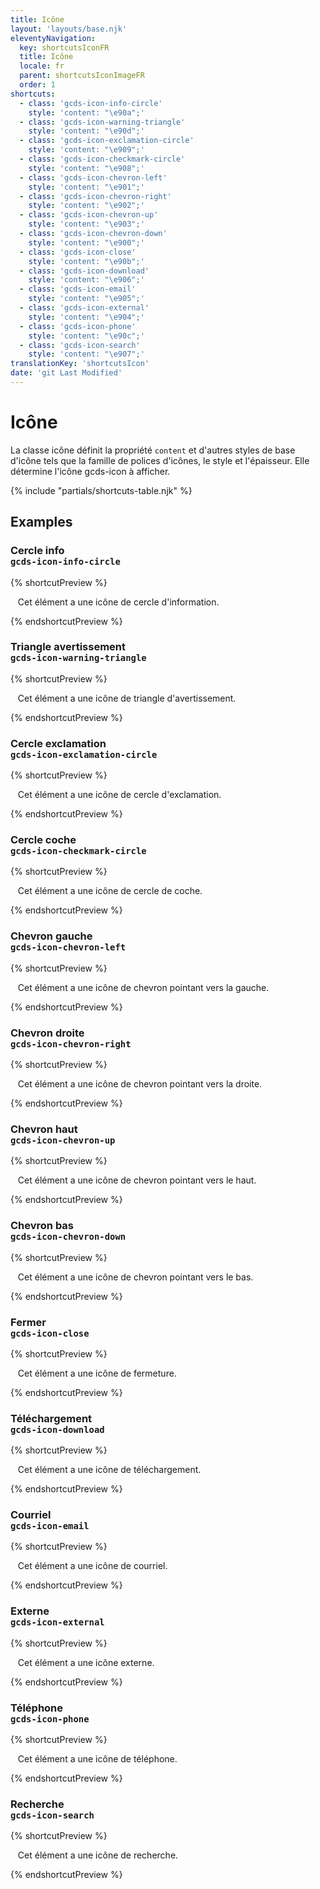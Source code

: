 ```yaml
---
title: Icône
layout: 'layouts/base.njk'
eleventyNavigation:
  key: shortcutsIconFR
  title: Icône
  locale: fr
  parent: shortcutsIconImageFR
  order: 1
shortcuts:
  - class: 'gcds-icon-info-circle'
    style: 'content: "\e90a";'
  - class: 'gcds-icon-warning-triangle'
    style: 'content: "\e90d";'
  - class: 'gcds-icon-exclamation-circle'
    style: 'content: "\e909";'
  - class: 'gcds-icon-checkmark-circle'
    style: 'content: "\e908";'
  - class: 'gcds-icon-chevron-left'
    style: 'content: "\e901";'
  - class: 'gcds-icon-chevron-right'
    style: 'content: "\e902";'
  - class: 'gcds-icon-chevron-up'
    style: 'content: "\e903";'
  - class: 'gcds-icon-chevron-down'
    style: 'content: "\e900";'
  - class: 'gcds-icon-close'
    style: 'content: "\e90b";'
  - class: 'gcds-icon-download'
    style: 'content: "\e906";'
  - class: 'gcds-icon-email'
    style: 'content: "\e905";'
  - class: 'gcds-icon-external'
    style: 'content: "\e904";'
  - class: 'gcds-icon-phone'
    style: 'content: "\e90c";'
  - class: 'gcds-icon-search'
    style: 'content: "\e907";'
translationKey: 'shortcutsIcon'
date: 'git Last Modified'
---
```


# Icône

La classe icône définit la propriété `content` et d'autres styles de base d'icône tels que la famille de polices d'icônes, le style et l'épaisseur. Elle détermine l'icône <gcds-link href="{{ links.icon }}">gcds-icon</gcds-link> à afficher.

{% include "partials/shortcuts-table.njk" %}

## Examples

### Cercle info<br/>`gcds-icon-info-circle`

{% shortcutPreview %}

<p>
  <span class="gcds-icon-info-circle"></span> Cet élément a une icône de cercle d'information.
</p>
{% endshortcutPreview %}

### Triangle avertissement<br/>`gcds-icon-warning-triangle`

{% shortcutPreview %}

<p>
  <span class="gcds-icon-warning-triangle"></span> Cet élément a une icône de triangle d'avertissement.
</p>
{% endshortcutPreview %}

### Cercle exclamation<br/>`gcds-icon-exclamation-circle`

{% shortcutPreview %}

<p>
  <span class="gcds-icon-exclamation-circle"></span> Cet élément a une icône de cercle d'exclamation.
</p>
{% endshortcutPreview %}

### Cercle coche<br/>`gcds-icon-checkmark-circle`

{% shortcutPreview %}

<p>
  <span class="gcds-icon-checkmark-circle"></span> Cet élément a une icône de cercle de coche.
</p>
{% endshortcutPreview %}

### Chevron gauche<br/>`gcds-icon-chevron-left`

{% shortcutPreview %}

<p>
  <span class="gcds-icon-chevron-left"></span> Cet élément a une icône de chevron pointant vers la gauche.
</p>
{% endshortcutPreview %}

### Chevron droite<br/>`gcds-icon-chevron-right`

{% shortcutPreview %}

<p>
  <span class="gcds-icon-chevron-right"></span> Cet élément a une icône de chevron pointant vers la droite.
</p>
{% endshortcutPreview %}

### Chevron haut<br/>`gcds-icon-chevron-up`

{% shortcutPreview %}

<p>
  <span class="gcds-icon-chevron-up"></span> Cet élément a une icône de chevron pointant vers le haut.
</p>
{% endshortcutPreview %}

### Chevron bas<br/>`gcds-icon-chevron-down`

{% shortcutPreview %}

<p>
  <span class="gcds-icon-chevron-down"></span> Cet élément a une icône de chevron pointant vers le bas.
</p>
{% endshortcutPreview %}

### Fermer <br/>`gcds-icon-close`

{% shortcutPreview %}

<p>
  <span class="gcds-icon-close"></span> Cet élément a une icône de fermeture.
</p>
{% endshortcutPreview %}

### Téléchargement <br/>`gcds-icon-download`

{% shortcutPreview %}

<p>
  <span class="gcds-icon-download"></span> Cet élément a une icône de téléchargement.
</p>
{% endshortcutPreview %}

### Courriel <br/>`gcds-icon-email`

{% shortcutPreview %}

<p>
  <span class="gcds-icon-email"></span> Cet élément a une icône de courriel.
</p>
{% endshortcutPreview %}

### Externe <br/>`gcds-icon-external`

{% shortcutPreview %}

<p>
  <span class="gcds-icon-external"></span> Cet élément a une icône externe.
</p>
{% endshortcutPreview %}

### Téléphone <br/>`gcds-icon-phone`

{% shortcutPreview %}

<p>
  <span class="gcds-icon-phone"></span> Cet élément a une icône de téléphone.
</p>
{% endshortcutPreview %}

### Recherche <br/>`gcds-icon-search`

{% shortcutPreview %}

<p>
  <span class="gcds-icon-search"></span> Cet élément a une icône de recherche.
</p>
{% endshortcutPreview %}
